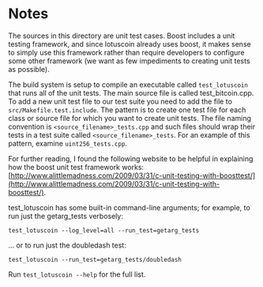 # Notes
The sources in this directory are unit test cases.  Boost includes a
unit testing framework, and since lotuscoin already uses boost, it makes
sense to simply use this framework rather than require developers to
configure some other framework (we want as few impediments to creating
unit tests as possible).

The build system is setup to compile an executable called `test_lotuscoin`
that runs all of the unit tests.  The main source file is called
test_bitcoin.cpp. To add a new unit test file to our test suite you need 
to add the file to `src/Makefile.test.include`. The pattern is to create 
one test file for each class or source file for which you want to create 
unit tests.  The file naming convention is `<source_filename>_tests.cpp` 
and such files should wrap their tests in a test suite 
called `<source_filename>_tests`. For an example of this pattern, 
examine `uint256_tests.cpp`.

For further reading, I found the following website to be helpful in
explaining how the boost unit test framework works:
[http://www.alittlemadness.com/2009/03/31/c-unit-testing-with-boosttest/](http://www.alittlemadness.com/2009/03/31/c-unit-testing-with-boosttest/).

test_lotuscoin has some built-in command-line arguments; for
example, to run just the getarg_tests verbosely:

    test_lotuscoin --log_level=all --run_test=getarg_tests

... or to run just the doubledash test:

    test_lotuscoin --run_test=getarg_tests/doubledash

Run `test_lotuscoin --help` for the full list.

